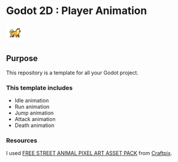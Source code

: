 # Godot 2D : Player Animation

![dog](./icon.png)

## Purpose

This repository is a template for all your Godot project.

### This template includes

- Idle animation
- Run animation
- Jump animation
- Attack animation
- Death animation

### Resources

I used [FREE STREET ANIMAL PIXEL ART ASSET PACK](https://craftpix.net/freebies/free-street-animal-pixel-art-asset-pack/) from [Craftpix](https://craftpix.net/).
